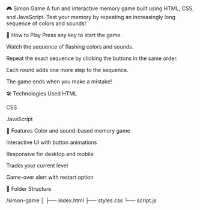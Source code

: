 🎮 Simon Game
A fun and interactive memory game built using HTML, CSS, and JavaScript. Test your memory by repeating an increasingly long sequence of colors and sounds!

🧠 How to Play
Press any key to start the game.

Watch the sequence of flashing colors and sounds.

Repeat the exact sequence by clicking the buttons in the same order.

Each round adds one more step to the sequence.

The game ends when you make a mistake!

🛠️ Technologies Used
HTML

CSS

JavaScript

🚀 Features
Color and sound-based memory game

Interactive UI with button animations

Responsive for desktop and mobile

Tracks your current level

Game-over alert with restart option




📁 Folder Structure

/simon-game
│
├── index.html
├── styles.css
└── script.js
